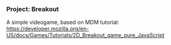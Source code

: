 ### Project: Breakout

A simple videogame, based on MDM tutorial: https://developer.mozilla.org/en-US/docs/Games/Tutorials/2D_Breakout_game_pure_JavaScript
